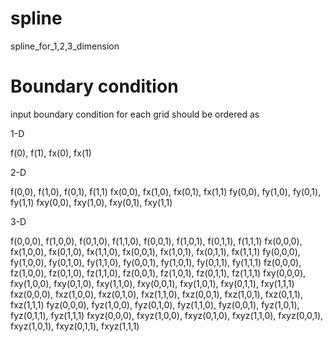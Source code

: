 # spline
spline_for_1,2,3_dimension

# Boundary condition
input boundary condition for each grid should be ordered as

1-D

f(0), f(1), fx(0), fx(1)

2-D 

f(0,0), f(1,0), f(0,1), f(1,1)
fx(0,0), fx(1,0), fx(0,1), fx(1,1)
fy(0,0), fy(1,0), fy(0,1), fy(1,1)
fxy(0,0), fxy(1,0), fxy(0,1), fxy(1,1)

3-D

f(0,0,0), f(1,0,0), f(0,1,0), f(1,1,0), f(0,0,1), f(1,0,1), f(0,1,1), f(1,1,1)
fx(0,0,0), fx(1,0,0), fx(0,1,0), fx(1,1,0), fx(0,0,1), fx(1,0,1), fx(0,1,1), fx(1,1,1)
fy(0,0,0), fy(1,0,0), fy(0,1,0), fy(1,1,0), fy(0,0,1), fy(1,0,1), fy(0,1,1), fy(1,1,1)
fz(0,0,0), fz(1,0,0), fz(0,1,0), fz(1,1,0), fz(0,0,1), fz(1,0,1), fz(0,1,1), fz(1,1,1)
fxy(0,0,0), fxy(1,0,0), fxy(0,1,0), fxy(1,1,0), fxy(0,0,1), fxy(1,0,1), fxy(0,1,1), fxy(1,1,1)
fxz(0,0,0), fxz(1,0,0), fxz(0,1,0), fxz(1,1,0), fxz(0,0,1), fxz(1,0,1), fxz(0,1,1), fxz(1,1,1)
fyz(0,0,0), fyz(1,0,0), fyz(0,1,0), fyz(1,1,0), fyz(0,0,1), fyz(1,0,1), fyz(0,1,1), fyz(1,1,1)
fxyz(0,0,0), fxyz(1,0,0), fxyz(0,1,0), fxyz(1,1,0), fxyz(0,0,1), fxyz(1,0,1), fxyz(0,1,1), fxyz(1,1,1)

